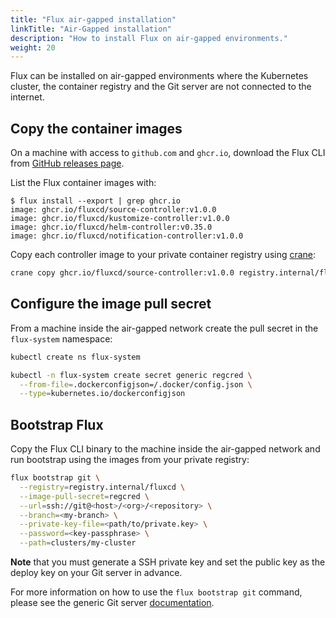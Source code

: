 ```yaml
---
title: "Flux air-gapped installation"
linkTitle: "Air-Gapped installation"
description: "How to install Flux on air-gapped environments."
weight: 20
---
```


Flux can be installed on air-gapped environments where the Kubernetes cluster,
the container registry and the Git server are not connected to the internet.

## Copy the container images

On a machine with access to `github.com` and `ghcr.io`,
download the Flux CLI from [GitHub releases page](https://github.com/fluxcd/flux2/releases).

List the Flux container images with:

```console
$ flux install --export | grep ghcr.io
image: ghcr.io/fluxcd/source-controller:v1.0.0
image: ghcr.io/fluxcd/kustomize-controller:v1.0.0
image: ghcr.io/fluxcd/helm-controller:v0.35.0
image: ghcr.io/fluxcd/notification-controller:v1.0.0
```

Copy each controller image to your private container registry using
[crane](https://github.com/google/go-containerregistry/blob/main/cmd/crane/README.md):

```sh
crane copy ghcr.io/fluxcd/source-controller:v1.0.0 registry.internal/fluxcd/source-controller:v1.0.0
```

## Configure the image pull secret

From a machine inside the air-gapped network
create the pull secret in the `flux-system` namespace:

```sh
kubectl create ns flux-system

kubectl -n flux-system create secret generic regcred \
  --from-file=.dockerconfigjson=/.docker/config.json \
  --type=kubernetes.io/dockerconfigjson
```

## Bootstrap Flux

Copy the Flux CLI binary to the machine inside the air-gapped network and
run bootstrap using the images from your private registry:

```sh
flux bootstrap git \
  --registry=registry.internal/fluxcd \
  --image-pull-secret=regcred \
  --url=ssh://git@<host>/<org>/<repository> \
  --branch=<my-branch> \
  --private-key-file=<path/to/private.key> \
  --password=<key-passphrase> \
  --path=clusters/my-cluster
```

**Note** that you must generate a SSH private key and set the public key
as the deploy key on your Git server in advance.

For more information on how to use the `flux bootstrap git` command,
please see the generic Git server [documentation](flux/installation/generic-git-server/).
